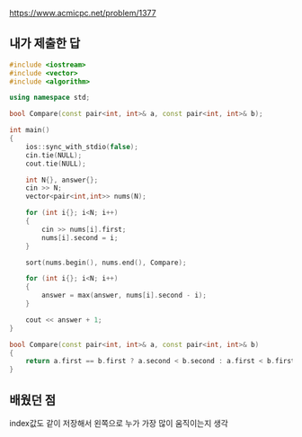 https://www.acmicpc.net/problem/1377

내가 제출한 답
-----------
```cpp
#include <iostream>
#include <vector>
#include <algorithm>

using namespace std;

bool Compare(const pair<int, int>& a, const pair<int, int>& b);

int main()
{
	ios::sync_with_stdio(false);
	cin.tie(NULL);
	cout.tie(NULL);

	int N{}, answer{};
	cin >> N;
	vector<pair<int,int>> nums(N);

	for (int i{}; i<N; i++)
	{
		cin >> nums[i].first;
		nums[i].second = i;
	}

	sort(nums.begin(), nums.end(), Compare);

	for (int i{}; i<N; i++)
	{
		answer = max(answer, nums[i].second - i);
	}

	cout << answer + 1;
}

bool Compare(const pair<int, int>& a, const pair<int, int>& b)
{
	return a.first == b.first ? a.second < b.second : a.first < b.first;
}
```

배웠던 점
----------

index값도 같이 저장해서 왼쪽으로 누가 가장 많이 움직이는지 생각